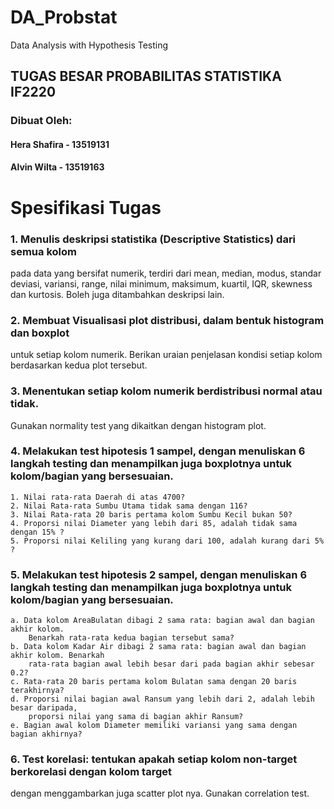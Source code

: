 # DA_Probstat
Data Analysis with Hypothesis Testing

## TUGAS BESAR PROBABILITAS STATISTIKA IF2220

### Dibuat Oleh:
#### Hera Shafira - 13519131
#### Alvin Wilta - 13519163

# Spesifikasi Tugas
### 1. Menulis deskripsi statistika (Descriptive Statistics) dari semua kolom 
pada data yang bersifat numerik, terdiri dari mean, median, modus, standar deviasi, variansi, range, nilai minimum,
maksimum, kuartil, IQR, skewness dan kurtosis. Boleh juga ditambahkan deskripsi lain.
### 2. Membuat Visualisasi plot distribusi, dalam bentuk histogram dan boxplot 
untuk setiap kolom numerik. Berikan uraian penjelasan kondisi setiap kolom berdasarkan kedua plot
tersebut.
### 3. Menentukan setiap kolom numerik berdistribusi normal atau tidak. 
Gunakan normality test yang dikaitkan dengan histogram plot.
### 4. Melakukan test hipotesis 1 sampel, dengan menuliskan 6 langkah testing dan menampilkan juga boxplotnya untuk kolom/bagian yang bersesuaian.
    1. Nilai rata-rata Daerah di atas 4700?
    2. Nilai Rata-rata Sumbu Utama tidak sama dengan 116?
    3. Nilai Rata-rata 20 baris pertama kolom Sumbu Kecil bukan 50?
    4. Proporsi nilai Diameter yang lebih dari 85, adalah tidak sama dengan 15% ?
    5. Proporsi nilai Keliling yang kurang dari 100, adalah kurang dari 5% ?
### 5. Melakukan test hipotesis 2 sampel, dengan menuliskan 6 langkah testing dan menampilkan juga boxplotnya untuk kolom/bagian yang bersesuaian.
    a. Data kolom AreaBulatan dibagi 2 sama rata: bagian awal dan bagian akhir kolom.
        Benarkah rata-rata kedua bagian tersebut sama?
    b. Data kolom Kadar Air dibagi 2 sama rata: bagian awal dan bagian akhir kolom. Benarkah
        rata-rata bagian awal lebih besar dari pada bagian akhir sebesar 0.2?
    c. Rata-rata 20 baris pertama kolom Bulatan sama dengan 20 baris terakhirnya?
    d. Proporsi nilai bagian awal Ransum yang lebih dari 2, adalah lebih besar daripada,
        proporsi nilai yang sama di bagian akhir Ransum?
    e. Bagian awal kolom Diameter memiliki variansi yang sama dengan bagian akhirnya?
### 6. Test korelasi: tentukan apakah setiap kolom non-target berkorelasi dengan kolom target
dengan menggambarkan juga scatter plot nya. Gunakan correlation test.

